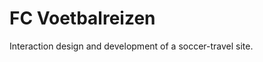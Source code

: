 <!--
  id: 2300
  slug: fc-voetbalreizen
  type: fortpolio
  categories: javascript, HTML/CSS, interaction design, backend
  tags: CSS, HTML, Javascript, Wordpress, interaction design, concept
  clients: FC Voetbalreizen
  collaboration: 
  prizes: 
  thumbnail: voetbalreizen.jpg
  image: voetbalreizen.jpg
  images: voetbalreizen.jpg
  inCv: false
  inPortfolio: false
  dateFrom: 2013-01-01
  dateTo: 2013-09-01
-->

# FC Voetbalreizen

<p>Interaction design and development of a soccer-travel site.</p>